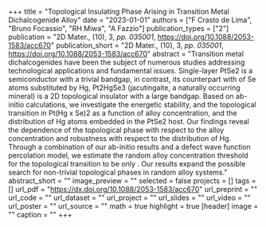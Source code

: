 +++
title = "Topological Insulating Phase Arising in Transition Metal Dichalcogenide Alloy"
date = "2023-01-01"
authors = ["F Crasto de Lima", "Bruno Focassio", "RH Miwa", "A Fazzio"]
publication_types = ["2"]
publication = "2D Mater., (10), 3, _pp. 035001_, https://doi.org/10.1088/2053-1583/acc670"
publication_short = "2D Mater., (10), 3, _pp. 035001_, https://doi.org/10.1088/2053-1583/acc670"
abstract = "Transition metal dichalcogenides have been the subject of numerous studies addressing technological applications and fundamental issues. Single-layer PtSe2 is a semiconductor with a trivial bandgap, in contrast, its counterpart with  of Se atoms substituted by Hg, Pt2HgSe3 (jacutingaite, a naturally occurring mineral) is a 2D topological insulator with a large bandgap. Based on ab-initio calculations, we investigate the energetic stability, and the topological transition in Pt(Hg x Se)2 as a function of alloy concentration, and the distribution of Hg atoms embedded in the PtSe2 host. Our findings reveal the dependence of the topological phase with respect to the alloy concentration and robustness with respect to the distribution of Hg. Through a combination of our ab-initio results and a defect wave function percolation model, we estimate the random alloy concentration threshold for the topological transition to be only . Our results expand the possible search for non-trivial topological phases in random alloy systems."
abstract_short = ""
image_preview = ""
selected = false
projects = []
tags = []
url_pdf = "https://dx.doi.org/10.1088/2053-1583/acc670"
url_preprint = ""
url_code = ""
url_dataset = ""
url_project = ""
url_slides = ""
url_video = ""
url_poster = ""
url_source = ""
math = true
highlight = true
[header]
image = ""
caption = ""
+++
